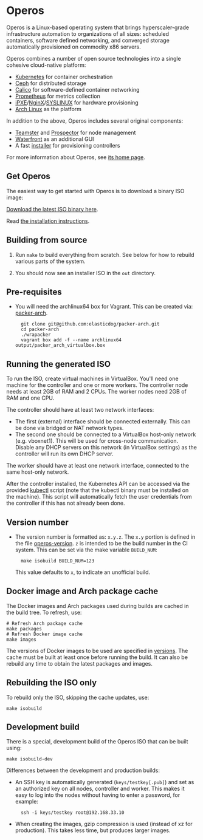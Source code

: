 # Operos

Operos is a Linux-based operating system that brings hyperscaler-grade
infrastructure automation to organizations of all sizes: scheduled containers,
software defined networking, and converged storage automatically provisioned on
commodity x86 servers.

Operos combines a number of open source technologies into a single cohesive
cloud-native platform:

- [Kubernetes](https://kubernetes.io/) for container orchestration
- [Ceph](http://ceph.com/) for distributed storage
- [Calico](https://www.projectcalico.org/) for software-defined container networking
- [Prometheus](https://prometheus.io/) for metrics collection
- [iPXE](http://ipxe.org/)/[NginX](https://www.nginx.com/)/[SYSLINUX](http://www.syslinux.org) for hardware provisioning
- [Arch Linux](https://www.archlinux.org/) as the platform

In addition to the above, Operos includes several original components:

- [Teamster](components/teamster) and [Prospector](components/prospector) for node management
- [Waterfront](components/waterfront) as an additional GUI
- A fast [installer](components/installer) for provisioning controllers

For more information about Operos, see [its home page](https://www.paxautoma.com/operos/).

## Get Operos

The easiest way to get started with Operos is to download a binary ISO image:

[Download the latest ISO binary here](https://www.paxautoma.com/download/operos-iso).

Read [the installation instructions](https://www.paxautoma.com/operos/docs/0.2.0.html).

## Building from source

1. Run `make` to build everything from scratch. See below for how to rebuild
   various parts of the system.

2. You should now see an installer ISO in the `out` directory.

## Pre-requisites

- You will need the archlinux64 box for Vagrant. This can be created via:
  [packer-arch](https://github.com/elasticdog/packer-arch).

        git clone git@github.com:elasticdog/packer-arch.git
        cd packer-arch
        ./wrapacker
        vagrant box add -f --name archlinux64 output/packer_arch_virtualbox.box 

## Running the generated ISO

To run the ISO, create virtual machines in VirtualBox. You'll need one machine
for the controller and one or more workers. The controller node needs at least
2GB of RAM and 2 CPUs. The worker nodes need 2GB of RAM and one CPU.

The controller should have at least two network interfaces:

- The first (external) interface should be connected externally. This can be
  done via bridged or NAT network types.
- The second one should be connected to a VirtualBox host-only network (e.g.
  vboxnet1). This will be used for cross-node communication. Disable any DHCP
  servers on this network (in VirtualBox settings) as the controller will run
  its own DHCP server.

The worker should have at least one network interface, connected to the same
host-only network.

After the controller installed, the Kubernetes API can be accessed via the
provided [kubectl](kubectl) script (note that the kubectl binary must be
installed on the machine). This script will automatically fetch the user
credentials from the controller if this has not already been done.

## Version number

- The version number is formatted as: `x.y.z`. The `x.y` portion is defined in
  the file [operos-version](operos-version). `z` is intended to be the build
  number in the CI system. This can be set via the make variable `BUILD_NUM`:

        make isobuild BUILD_NUM=123

  This value defaults to `x`, to indicate an unofficial build.

## Docker image and Arch package cache

The Docker images and Arch packages used during builds are cached in the build
tree. To refresh, use:

    # Refresh Arch package cache
    make packages
    # Refresh Docker image cache
    make images

The versions of Docker images to be used are specified in [versions](versions).
The cache must be built at least once before running the build. It can also be
rebuild any time to obtain the latest packages and images.

## Rebuilding the ISO only

To rebuild only the ISO, skipping the cache updates, use:

    make isobuild

## Development build

There is a special, development build of the Operos ISO that can be built
using:

    make isobuild-dev

Differences between the development and production builds:

- An SSH key is automatically generated (`keys/testkey[.pub]`) and set as an
  authorized key on all nodes, controller and worker. This makes it easy to log
  into the nodes without having to enter a password, for example:

        ssh -i keys/testkey root@192.168.33.10

- When creating the images, gzip compression is used (instead of xz for
  production). This takes less time, but produces larger images.
